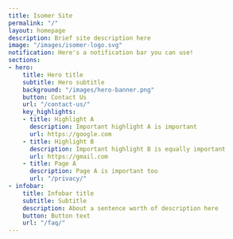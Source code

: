 ```yaml
---
title: Isomer Site
permalink: "/"
layout: homepage
description: Brief site description here
image: "/images/isomer-logo.svg"
notification: Here's a notification bar you can use!
sections:
- hero:
    title: Hero title
    subtitle: Hero subtitle
    background: "/images/hero-banner.png"
    button: Contact Us
    url: "/contact-us/"
    key_highlights:
    - title: Highlight A
      description: Important highlight A is important
      url: https://google.com
    - title: Highlight B
      description: Important highlight B is equally important
      url: https://gmail.com
    - title: Page A
      description: Page A is important too
      url: "/privacy/"
- infobar:
    title: Infobar title
    subtitle: Subtitle
    description: About a sentence worth of description here
    button: Button text
    url: "/faq/"
---
```


